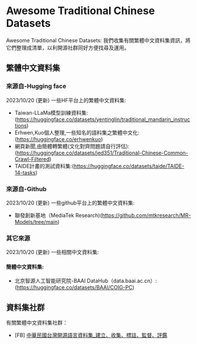 # Awesome Traditional Chinese Datasets
Awesome Traditional Chinese Datasets: 我們收集有關繁體中文資料集資訊，將它們整理成清單，以利開源社群同好方便找尋及運用。

## 繁體中文資料集

### 來源自-Hugging face
2023/10/20 (更新) 一些HF平台上的繁體中文資料集:
- Taiwan-LLaMa模型訓練資料集:(https://huggingface.co/datasets/yentinglin/traditional_mandarin_instructions)
- Erhwen,Kuo個人整理,一些知名的語料集之繁體中文化:(https://huggingface.co/erhwenkuo)
- 網頁新聞,由簡體轉繁體(文化對齊問題請自行評估):(https://huggingface.co/datasets/jed351/Traditional-Chinese-Common-Crawl-Filtered)
- TAIDE計畫的測試資料集:(https://huggingface.co/datasets/taide/TAIDE-14-tasks)


### 來源自-Github
2023/10/20 (更新) 一些github平台上的繁體中文資料集:
- 聯發創新基地（MediaTek Research)(https://github.com/mtkresearch/MR-Models/tree/main)

### 其它來源
2023/10/20 (更新) 一些相關中文資料集:
#### 簡體中文資料集:
- 北京智源人工智能研究院-BAAI DataHub（data.baai.ac.cn）:(https://huggingface.co/datasets/BAAI/COIG-PC)

## 資料集社群
有關繁體中文資料集社群：
- [FB] [中華民國台灣開源語言資料集_建立、收集、標註、監督、評鑑](https://www.facebook.com/groups/290103150640341/)


<!--stackedit_data:
eyJoaXN0b3J5IjpbLTY3NzUyMzk2MF19
-->